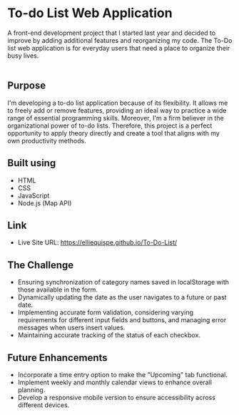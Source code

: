 # To-do List Web Application
A front-end development project that I started last year and decided to improve by adding additional features and reorganizing my code. The To-Do list web application is for everyday users that need a place to organize their busy lives.<br>
<br>

## Purpose
I'm developing a to-do list application because of its flexibility. It allows me to freely add or remove features, providing an ideal way to practice a wide range of essential programming skills. Moreover, I'm a firm believer in the organizational power of to-do lists. Therefore, this project is a perfect opportunity to apply theory directly and create a tool that aligns with my own productivity methods.


## Built using
* HTML
* CSS
* JavaScript
* Node.js (Map API)

## Link
* Live Site URL: https://elliequispe.github.io/To-Do-List/
  
## The Challenge
* Ensuring synchronization of category names saved in localStorage with those available in the form.
* Dynamically updating the date as the user navigates to a future or past date.
* Implementing accurate form validation, considering varying requirements for different input fields and buttons, and managing error messages when users insert values.
* Maintaining accurate tracking of the status of each checkbox.

## Future Enhancements
* Incorporate a time entry option to make the "Upcoming" tab functional.
* Implement weekly and monthly calendar views to enhance overall planning.
* Develop a responsive mobile version to ensure accessibility across different devices.



